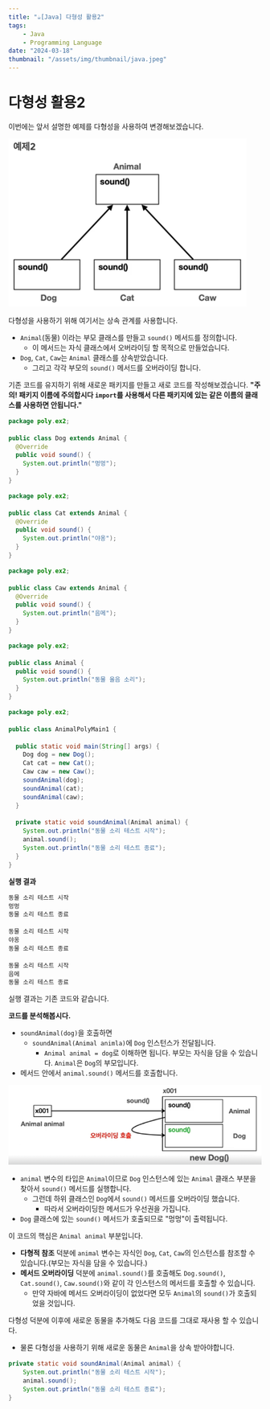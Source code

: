 ```yaml
---
title: "☕️[Java] 다형성 활용2"
tags:
    - Java
    - Programming Language
date: "2024-03-18"
thumbnail: "/assets/img/thumbnail/java.jpeg"
---
```


# 다형성 활용2

이번에는 앞서 설명한 예제를 다형성을 사용하여 변경해보겠습니다.

<img src="https://github.com/devKobe24/images/blob/main/%E1%84%83%E1%85%A1%E1%84%92%E1%85%A7%E1%86%BC%E1%84%89%E1%85%A5%E1%86%BC%E1%84%92%E1%85%AA%E1%86%AF%E1%84%8B%E1%85%AD%E1%86%BC2%E1%84%8B%E1%85%A8%E1%84%8C%E1%85%A6.png?raw=true">

다형성을 사용하기 위해 여기서는 상속 관계를 사용합니다.
* `Animal`(동물) 이라는 부모 클래스를 만들고 `sound()` 메서드를 정의합니다.
    * 이 메서드는 자식 클래스에서 오버라이딩 할 목적으로 만들었습니다.
* `Dog`, `Cat`, `Caw`는 `Animal` 클래스를 상속받았습니다.
    * 그리고 각각 부모의 `sound()` 메서드를 오버라이딩 합니다.

기존 코드를 유지하기 위해 새로운 패키지를 만들고 새로 코드를 작성해보겠습니다.
**"주의! 패키지 이름에 주의합시다 `import`를 사용해서 다른 패키지에 있는 같은 이름의 클래스를 사용하면 안됩니다."**

```java
package poly.ex2;

public class Dog extends Animal {
  @Override
  public void sound() {
    System.out.println("멍멍");
  }
}
```

```java
package poly.ex2;

public class Cat extends Animal {
  @Override
  public void sound() {
    System.out.println("야옹");
  }
}
```

```java
package poly.ex2;

public class Caw extends Animal {
  @Override
  public void sound() {
    System.out.println("음메");
  }
}
```

```java
package poly.ex2;

public class Animal {
  public void sound() {
    System.out.println("동물 울음 소리");
  }
}
```

```java
package poly.ex2;

public class AnimalPolyMain1 {

  public static void main(String[] args) {
    Dog dog = new Dog();
    Cat cat = new Cat();
    Caw caw = new Caw();
    soundAnimal(dog);
    soundAnimal(cat);
    soundAnimal(caw);
  }

  private static void soundAnimal(Animal animal) {
    System.out.println("동물 소리 테스트 시작");
    animal.sound();
    System.out.println("동물 소리 테스트 종료");
  }
}
```

**실행 결과**
```java
동물 소리 테스트 시작
멍멍
동물 소리 테스트 종료

동물 소리 테스트 시작
야옹
동물 소리 테스트 종료

동물 소리 테스트 시작
음메
동물 소리 테스트 종료
```

실행 결과는 기존 코드와 같습니다.

**코드를 분석해봅시다.**
* `soundAnimal(dog)`을 호출하면
    * `soundAnimal(Animal animla)`에 `Dog` 인스턴스가 전달됩니다.
        * `Animal animal = dog`로 이해하면 됩니다. 부모는 자식을 담을 수 있습니다. `Animal`은 `Dog`의 부모입니다.
* 메서드 안에서 `animal.sound()` 메서드를 호출합니다.

<img src="https://github.com/devKobe24/images/blob/main/%E1%84%83%E1%85%A1%E1%84%92%E1%85%A7%E1%86%BC%E1%84%89%E1%85%A5%E1%86%BC%E1%84%92%E1%85%AA%E1%86%AF%E1%84%8B%E1%85%AD%E1%86%BC2%E1%84%8F%E1%85%A9%E1%84%83%E1%85%B3%E1%84%87%E1%85%AE%E1%86%AB%E1%84%89%E1%85%A5%E1%86%A8.png?raw=true">

* `animal` 변수의 타입은 `Animal`이므로 `Dog` 인스턴스에 있는 `Animal` 클래스 부분을 찾아서 `sound()` 메서드를 실행합니다.
    * 그런데 하위 클래스인 `Dog`에서 `sound()` 메서드를 오버라이딩 했습니다.
        * 따라서 오버라이딩한 메서드가 우선권을 가집니다.
* `Dog` 클래스에 있는 `sound()` 메서드가 호출되므로 "멍멍"이 출력됩니다.

이 코드의 핵심은 `Animal animal` 부분입니다.
* **다형적 참조** 덕분에 `animal` 변수는 자식인 `Dog`, `Cat`, `Caw`의 인스턴스를 참조할 수 있습니다.(부모는 자식을 담을 수 있습니다.)
* **메서드 오버라이딩** 덕분에 `animal.sound()`를 호출해도 `Dog.sound()`, `Cat.sound()`, `Caw.sound()`와 같이 각 인스턴스의 메서드를 호출할 수 있습니다.
    * 만약 자바에 메서드 오버라이딩이 없었다면 모두 `Animal`의 `sound()`가 호출되었을 것입니다.

다형성 덕분에 이후에 새로운 동물을 추가해도 다음 코드를 그대로 재사용 할 수 있습니다.
* 물론 다형성을 사용하기 위해 새로운 동물은 `Animal`을 상속 받아야합니다.
```java
private static void soundAnimal(Animal animal) {
    System.out.println("동물 소리 테스트 시작");
    animal.sound();
    System.out.println("동물 소리 테스트 종료");
}
```
